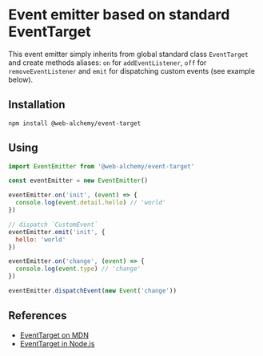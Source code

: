 # Event emitter based on standard EventTarget

This event emitter simply inherits from global standard class `EventTarget` and create methods aliases: `on` for `addEventListener`, `off` for `removeEventListener` and `emit` for dispatching custom events (see example below).

## Installation

```
npm install @web-alchemy/event-target
```

## Using

```javascript
import EventEmitter from '@web-alchemy/event-target'

const eventEmitter = new EventEmitter()

eventEmitter.on('init', (event) => {
  console.log(event.detail.hello) // 'world'
})

// dispatch `CustomEvent`
eventEmitter.emit('init', {
  hello: 'world'
})

eventEmitter.on('change', (event) => {
  console.log(event.type) // 'change'
})

eventEmitter.dispatchEvent(new Event('change'))
```

## References
- [EventTarget on MDN](https://developer.mozilla.org/en-US/docs/Web/API/EventTarget)
- [EventTarget in Node.js](https://nodejs.org/docs/latest-v16.x/api/events.html#eventtarget-and-event-api)